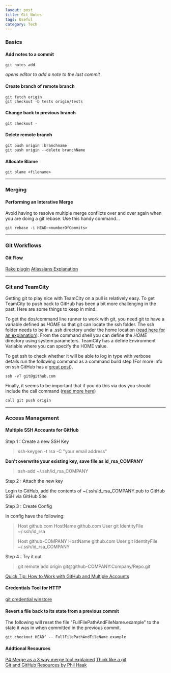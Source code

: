 ```yaml
---
layout: post
title: Git Notes
tags: Useful
category: Tech
---
```

### Basics ###

#### Add notes to a commit ####

~~~
git notes add  
~~~

*opens editor to add a note to the last commit*

#### Create branch of remote branch ####

~~~
git fetch origin  
git checkout -b tests origin/tests  
~~~

#### Change back to previous branch ####

~~~
git checkout -
~~~

#### Delete remote branch ####

~~~
git push origin :branchname  
git push origin --delete branchName
~~~

#### Allocate Blame ####

~~~
git blame <filename>
~~~

-------------------------------------------------------------------------

### Merging ###

#### Performing an Interative Merge ####

Avoid having to resolve multiple merge conflicts over and over again when you are doing a git rebase. Use this handy command...

~~~
git rebase -i HEAD~<numberOfCommits>
~~~

-------------------------------------------------------------------------

### Git Workflows ###

#### Git Flow ####

[Rake plugin](https://github.com/nvie/gitflow)
[Atlassians Explanation](https://www.atlassian.com/git/workflows#!workflow-gitflow)

-------------------------------------------------------------------------

### Git and TeamCity ###

Getting git to play nice with TeamCity on a pull is relatively easy. To get TeamCity to push back to GitHub has been a bit more challenging in the past. Here are some things to keep in mind.  

To get the dos/command line runner to work with git, you need git to have a variable defined as $HOME$ so that git can locate the ssh folder. The ssh folder needs to be in a .ssh directory under the home location ([read here for an explanation](http://catch404.net/2013/01/permission-denied-publickey-issues-with-git-on-windows/)). From the command shell you can define the $HOME$ directory using system parameters. TeamCity has a define Environment Variable where you can specify the HOME value.  

To get ssh to check whether it will be able to log in type with verbose details run the following command as a command build step (For more info on ssh GitHub has a [great post](https://help.github.com/articles/error-permission-denied-publickey)).

~~~
ssh -vT git@github.com
~~~

Finally, it seems to be important that if you do this via dos you should include the call command ([read more here](http://stackoverflow.com/questions/13326487/teamcity-on-successful-build-push-to-git-repo))

~~~
call git push origin
~~~

-------------------------------------------------------------------------

### Access Management ###

#### Multiple SSH Accounts for GitHub ####

Step 1 : Create a new SSH Key

> ssh-keygen -t rsa -C "your email address"  

**Don't overwrite your existing key, save file as id_rsa_COMPANY**

> ssh-add ~/.ssh/id_rsa_COMPANY

Step 2 : Attach the new key  

Login to GitHub, add the contents of ~/.ssh/id_rsa_COMPANY.pub to GitHub SSH via GitHub Site  

Step 3 : Create Config  

In config have the following:

> Host github.com
> HostName github.com
> User git
> IdentityFile ~/.ssh/id_rsa
>
> Host github-COMPANY
> HostName github.com
> User git
> IdentityFile ~/.ssh/id_rsa_COMPANY

Step 4 : Try it out  

> git remote add origin git@github-COMPANY:Company/Repo.git

[Quick Tip: How to Work with GitHub and Multiple Accounts](http://code.tutsplus.com/tutorials/quick-tip-how-to-work-with-github-and-multiple-accounts--net-22574)  

#### Credentials Tool for HTTP ####

[git credential winstore](https://gitcredentialstore.codeplex.com/)  


#### Revert a file back to its state from a previous commit ####

The following will reset the file "FullFilePathAndFileName.example" to the state it was in when committed in the previous commit.  

~~~
git checkout HEAD^ -- FullFilePathAndFileName.example
~~~

#### Addtional Resources ####

[P4 Merge as a 3 way merge tool explained](http://naleid.com/blog/2013/10/29/how-to-use-p4merge-as-a-3-way-merge-tool-with-git-and-tower-dot-app)
[Think like a git](http://think-like-a-git.net/)  
[Git and GitHub Resources by Phil Haak](http://haacked.com/archive/2014/12/03/git-and-github-resources/)  
